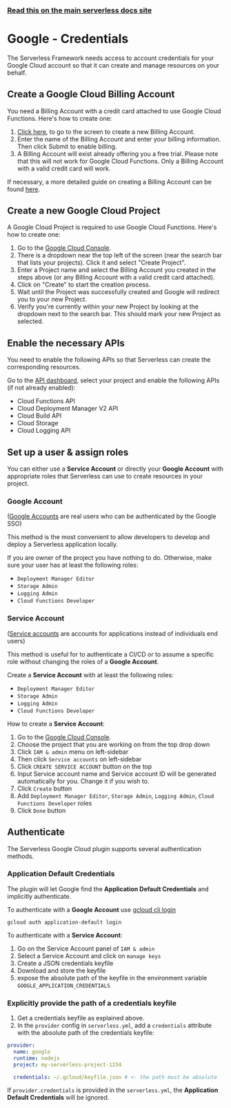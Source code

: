 <!--
title: Serverless Framework - Google Cloud Functions Guide - Credentials
menuText: Credentials
menuOrder: 3
description: How to set up the Serverless Framework with your Google Cloud Functions credentials
layout: Doc
-->

<!-- DOCS-SITE-LINK:START automatically generated  -->

### [Read this on the main serverless docs site](https://www.serverless.com/framework/docs/providers/google/guide/credentials)

<!-- DOCS-SITE-LINK:END -->

# Google - Credentials

The Serverless Framework needs access to account credentials for your Google Cloud account so that it can create and manage resources on your behalf.

## Create a Google Cloud Billing Account

You need a Billing Account with a credit card attached to use Google Cloud Functions. Here's how to create one:

1. <a href="https://console.cloud.google.com/billing/create" target="_blank">Click here</a>, to go to the screen to create a new Billing Account.
2. Enter the name of the Billing Account and enter your billing information. Then click Submit to enable billing.
3. A Billing Account will exist already offering you a free trial. Please note that this will not work for Google Cloud Functions. Only a Billing Account with a valid credit card will work.

If necessary, a more detailed guide on creating a Billing Account can be found <a href="https://support.google.com/cloud/answer/6288653?hl=en" target="_blank">here</a>.

## Create a new Google Cloud Project

A Google Cloud Project is required to use Google Cloud Functions. Here's how to create one:

1. Go to the <a href="https://console.cloud.google.com" target="_blank">Google Cloud Console</a>.
2. There is a dropdown near the top left of the screen (near the search bar that lists your projects). Click it and select "Create Project".
3. Enter a Project name and select the Billing Account you created in the steps above (or any Billing Account with a valid credit card attached).
4. Click on "Create" to start the creation process.
5. Wait until the Project was successfully created and Google will redirect you to your new Project.
6. Verify you're currently within your new Project by looking at the dropdown next to the search bar. This should mark your new Project as selected.

## Enable the necessary APIs

You need to enable the following APIs so that Serverless can create the corresponding resources.

Go to the <a href="https://console.cloud.google.com/apis/dashboard" target="_blank">API dashboard</a>, select your project and enable the following APIs (if not already enabled):

- Cloud Functions API
- Cloud Deployment Manager V2 API
- Cloud Build API
- Cloud Storage
- Cloud Logging API

## Set up a user & assign roles

You can either use a **Service Account** or directly your **Google Account**
with appropriate roles that Serverless can use to create resources in your project.

### Google Account

(<a href="https://cloud.google.com/iam/docs/overview#google_account" target="_blank">Google Accounts</a> are real users who can be authenticated by the Google SSO)

This method is the most convenient to allow developers to develop and deploy a Serverless application locally.

If you are owner of the project you have nothing to do.
Otherwise, make sure your user has at least the following roles:

- `Deployment Manager Editor`
- `Storage Admin`
- `Logging Admin`
- `Cloud Functions Developer`

### Service Account

(<a href="https://cloud.google.com/iam/docs/overview#service_account" target="_blank">Service accounts</a> are accounts for applications instead of individuals end users)

This method is useful for to authenticate a CI/CD or to assume a specific role without changing the roles of a **Google Account**.

Create a **Service Account** with at least the following roles:

- `Deployment Manager Editor`
- `Storage Admin`
- `Logging Admin`
- `Cloud Functions Developer`

How to create a **Service Account**:

1. Go to the <a href="https://console.cloud.google.com" target="_blank">Google Cloud Console</a>.
2. Choose the project that you are working on from the top drop down
3. Click `IAM & admin` menu on left-sidebar
4. Then click `Service accounts` on left-sidebar
5. Click `CREATE SERVICE ACCOUNT` button on the top
6. Input Service account name and Service account ID will be generated automatically for you. Change it if you wish to.
7. Click `Create` button
8. Add `Deployment Manager Editor`, `Storage Admin`, `Logging Admin`, `Cloud Functions Developer` roles
9. Click `Done` button

## Authenticate

The Serverless Google Cloud plugin supports several authentication methods.

### Application Default Credentials

The plugin will let Google find the **Application Default Credentials** and implicitly authenticate.

To authenticate with a **Google Account** use <a href="https://cloud.google.com/sdk/gcloud/reference/auth/application-default/login" target="_blank">gcloud cli login</a>

```shell
gcloud auth application-default login
```

To authenticate with a **Service Account**:

1. Go on the Service Account panel of `IAM & admin`
2. Select a Service Account and click on `manage keys`
3. Create a JSON credentials keyfile
4. Download and store the keyfile
5. expose the absolute path of the keyfile in the environment variable `GOOGLE_APPLICATION_CREDENTIALS`

### Explicitly provide the path of a credentials keyfile

1. Get a credentials keyfile as explained above.
2. In the `provider` config in `serverless.yml`, add a `credentials` attribute with the absolute path of the credentials keyfile:

```yml
provider:
  name: google
  runtime: nodejs
  project: my-serverless-project-1234

  credentials: ~/.gcloud/keyfile.json # <- the path must be absolute
```

If `provider.credentials` is provided in the `serverless.yml`, the **Application Default Credentials** will be ignored.
